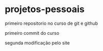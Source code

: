 # projetos-pessoais
 primeiro repositorio no curso de git e github

primeiro commit do curso

segunda modificação pelo site


